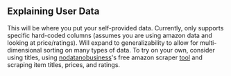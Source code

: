 ## Explaining User Data
This will be where you put your self-provided data. Currently, only supports specific hard-coded columns (assumes you are using amazon data and looking at price/ratings). Will expand to generalizability to allow for multi-dimensional sorting on many types of data. To try on your own, consider using titles, using [nodatanobusiness](https://nodatanobusiness.com/solutions/amazon-product-scraper/)'s free amazon scraper [tool](https://docs.google.com/spreadsheets/d/1ttrd4jG-457HcVPrd9qdelTxhsT9UAaOHH-ZSdwArcU/edit?gid=1086368933#gid=1086368933) and scraping item titles, prices, and ratings.
